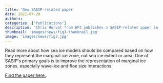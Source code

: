 ```yaml
---
title: 'New SASIP-related paper'
date: 2021-04-20
authors:
categories: ['Publications']
description: 'Chris Horvat from WP3 publishes a SASIP-related paper in Nature Communications.'
thumbnail: 'images/news/fig3-thumbnail.jpg'
image: 'images/news/fig3.jpg'
---
```




Read more about how sea ice models should be compared based on how they represent the marginal ice zone, not sea ice extent or area. One of SASIP's primary goals is to improve the representation of marginal ice zones, especially wave-ice and floe size interactions.

[Find the paper here.](https://www.nature.com/articles/s41467-021-22004-7).
